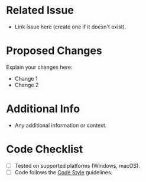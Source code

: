# Related Issue
- Link issue here (create one if it doesn't exist).

# Proposed Changes
Explain your changes here:
- Change 1
- Change 2

# Additional Info
- Any additional information or context.

# Code Checklist 
- [ ] Tested on supported platforms (Windows, macOS).
- [ ] Code follows the [Code Style](https://github.com/ItsSim/fsolauncher/wiki/Code-Style) guidelines.
